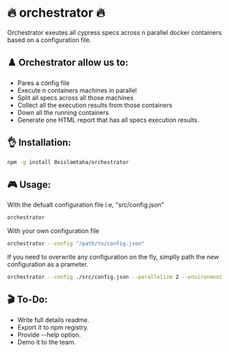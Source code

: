 # 🔥 orchestrator 🔥
Orchestrator exeutes all cypress specs across n parallel docker containers based on a configuration file.

## ♟️ Orchestrator allow us to:

* Pares a config file 
* Execute n containers machines  in parallel
* Split all specs across all those machines 
* Collect all the execution results from those containers 
* Down all the running containers
* Generate one HTML report that has all specs execution results. 

## 👌 Installation:

```bash
npm -g install 0xislamtaha/orchestrator
```

## 🎮 Usage:

With the defualt configuration file i.e, "src/config.json"
```bash
orchestrator
```

With your own configuration file
```bash
orchestrator --config "/path/to/config.json"
```

If you need to overwrite any configuration on the fly, simplly path the new configuration as a prameter.
```bash
orchestrator --config ./src/config.json --parallelizm 2 --environment '{"DOCKER_TAG":"master_283"}' --browsers "[chrome, firefox]"
```

## 🎬 To-Do:

* Write full details readme.
* Export it to npm registry.
* Provide --help option.
* Demo it to the team.
